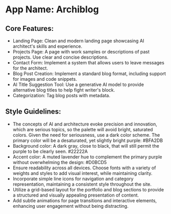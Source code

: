 # **App Name**: Archiblog

## Core Features:

- Landing Page: Clean and modern landing page showcasing AI architect's skills and experience.
- Projects Page: A page with work samples or descriptions of past projects. Use clear and concise descriptions.
- Contact Form: Implement a system that allows users to leave messages for the architect.
- Blog Post Creation: Implement a standard blog format, including support for images and code snippets.
- AI Title Suggestion Tool: Use a generative AI model to provide alternative blog titles to help fight writer's block.
- Categorization: Tag blog posts with metadata.

## Style Guidelines:

- The concepts of AI and architecture evoke precision and innovation, which are serious topics, so the palette will avoid bright, saturated colors. Given the need for seriousness, use a dark color scheme. The primary color will be a desaturated, yet slightly bright purple: #BFA2DB
- Background color: A dark gray, close to black, that will still permit the purple to be clearly seen. #22222A
- Accent color: A muted lavender hue to complement the primary purple without overwhelming the design: #D0BCD5
- Ensure readability across all devices. Choose fonts with a variety of weights and styles to add visual interest, while maintaining clarity.
- Incorporate simple line icons for navigation and category representation, maintaining a consistent style throughout the site.
- Utilize a grid-based layout for the portfolio and blog sections to provide a structured and visually appealing presentation of content.
- Add subtle animations for page transitions and interactive elements, enhancing user engagement without being distracting.